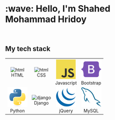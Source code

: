 <h1>:wave: Hello, I'm Shahed Mohammad Hridoy</h1>
<br>
<h2>My tech stack</h2>
<table>
  <tr>
    <td align="center">
      <img alt="html" height=64px src="https://worldvectorlogo.com/download/html-1.svg">
      <br>HTML
    </td>
    <td align="center">
      <img alt="html" height=64px src="https://sololearnuploads.azureedge.net/uploads/courses/1023.png">
      <br>CSS
    </td>
    <td align="center">
      <img alt="javascript" height=64px src="https://raw.githubusercontent.com/devicons/devicon/master/icons/javascript/javascript-original.svg">
      <br>Javascript
    </td>
    <td align="center">
      <img alt="bootstrap" height=64px src="https://raw.githubusercontent.com/devicons/devicon/master/icons/bootstrap/bootstrap-plain.svg">
      <br>Bootstrap
    </td>
  </tr>
  <tr>
    <td align="center">
      <img alt="python" height=64px src="https://raw.githubusercontent.com/devicons/devicon/master/icons/python/python-original.svg">
      <br>Python
    </td>
    <td align="center">
      <img alt="django" height=64px src="https://cdn.worldvectorlogo.com/logos/django.svg">
      <br>Django
    </td>
    <td align="center">
      <img alt="jquery" height=64px src="https://raw.githubusercontent.com/devicons/devicon/master/icons/jquery/jquery-original.svg">
      <br>jQuery
    </td>
    <td align="center">
      <img alt="mysql" height=64px src="https://raw.githubusercontent.com/devicons/devicon/master/icons/mysql/mysql-original.svg">
      <br>MySQL
    </td>
  </tr>
  
</table>
